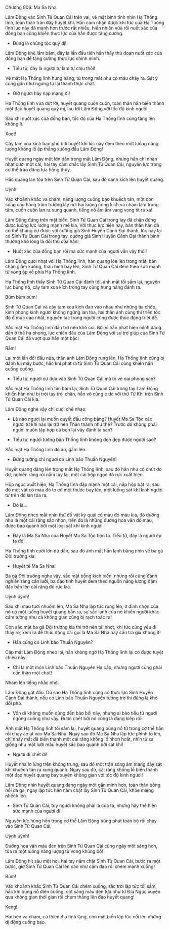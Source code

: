 




Chương 906: Ma Sa Nha


Lâm Động vác Sinh Tử Quan Cái trên vai, vẻ mặt bình tĩnh nhìn Hạ Thống lĩnh, toàn thân tràn đầy huyết khí. Hắn cảm nhận được khí tức của Hạ Thống lĩnh lúc này đã mạnh hơn trước rất nhiều, hiển nhiên vừa rồi nuốt xác của đồng bạn cũng khiến thực lực của hắn được tăng cường.

- Đúng là chủng tộc quỷ dị!

Lâm Động khẽ lẩm bẩm, đây là lần đầu tiên hắn thấy thủ đoạn nuốt xác của đồng bạn để tăng cường thực lực chính mình.

- Tiểu tử, đây là ngươi tự làm tự chịu thôi!

Vẻ mặt Hạ Thống lĩnh hung hăng, từ trong mắt như có máu chảy ra. Sát ý cũng gần như ngưng tụ lại thành thực chất.

- Giờ ngươi hãy nạp mạng đi!

Hạ Thống lĩnh vừa dứt lời, huyết quang cuồn cuộn, toàn thân hắn biến thành một đạo huyết quang quỷ mị, lao tới Lâm Động với tốc độ kinh người.

Sau khi nuốt xác của đồng bạn, tốc độ của Hạ Thống lĩnh cũng tăng lên không ít.

Xoẹt!

Cây tam xoa kích bao phủ bởi huyết khí lúc này đem theo một luồng năng lượng khổng lồ ập thẳng xuống đầu Lâm Động!

Huyết quang ngày một lớn dần trong mắt Lâm Động, nhưng hắn chỉ nhàn nhạt cười một cái, hai tay cầm chắc lấy Sinh Tử Quan Cái, nguyên lực trong cơ thể trào dâng tựa hồng thủy.

Hắc quang lan tỏa trên Sinh Tử Quan Cái, sau đó oanh kích lên huyết quang.

Uỳnh!

Vào khoảnh khắc va chạm, năng lượng cuồng bạo khuếch tán, một con sóng cao hàng trăm trượng lấy nơi hai luồng công kích va chạm làm trung tâm, cuồn cuộn lan ra xung quanh, tiếng nổ ầm ầm vang vọng tít ra xa!

Lâm Động đứng trên mặt biển, Sinh Tử Quan Cái trong tay đã chặn đứng được luồng lực lượng mạnh mẽ kia. Với thực lực hiện nay, bản thân hắn đã có thể kháng cự được với cường giả Sinh Huyền Cảnh Đại thành, lúc này lại có Sinh Tử Quan Cái trong tay, cường giả Sinh Huyền Cảnh Đại thành bình thường khó lòng là đối thủ của hắn!

- Nuốt xác của đồng bạn rồi mà sức mạnh của ngươi vẫn vậy thôi!

Lâm Động cười nhạt với Hạ Thống lĩnh, hàn quang lóe lên trong mắt, bàn chân giẫm xuống, thân hình bay lên, Sinh Tử Quan Cái đem theo sức mạnh tử vong ập về phía Hạ Thống lĩnh.

Hạ Thống lĩnh thấy Sinh Tử Quan Cái đánh tới, ánh mắt tối sầm lại, nguyên lực bùng nổ, cây tam xoa kích trong tay cũng hung hăng đánh ra.

Bùm bùm bùm!

Sinh Tử Quan Cái và cây tam xoa kích đan vào nhau như những tia chớp, kình phong kinh người không ngừng lan tỏa, hai thân ảnh cùng thi triển tốc độ ở mức cao nhất, nguyên lực trong người cũng được thúc động triệt để.

Sắc mặt Hạ Thống lĩnh dần trở nên khó coi. Bởi vì hắn phát hiện mình đang dần ở thế hạ phong, lực chiến đấu của Lâm Động với sự trợ giúp của Sinh Tử Quan Cái đã vượt qua hắn một bậc!

Rầm!

Lại một lần đối đầu nữa, thân ảnh Lâm Động rung lên, Hạ Thống lĩnh cũng bị đánh lui mấy bước, hắc khí phát ra từ Sinh Tử Quan Cái cũng khiến hắn cuống cuồng.

- Tiểu tử, ngươi cứ dựa vào Sinh Tử Quan Cái mà tỏ vẻ oai phong sao?

Sắc mặt Hạ Thống lĩnh tím bầm lại, Sinh Tử Quan Cái trong tay Lâm Động khiến hắn như bị trói tay trói chân, hắn vô cùng e dè với thứ Tử Khí trên Sinh Tử Quan Cái kia.

Lâm Động nghe vậy chỉ cười chế nhạo:

- Lẽ nào ngươi lại muốn quyết đấu công bằng? Huyết Ma Sa Tộc các ngươi từ khi nào lại trở nên Thần thánh như thế? Trước đó không phải ngươi muốn tập hợp cả bọn lại vây đánh ta sao?

- Tiểu tử, ngươi tưởng bản Thống lĩnh không dọn dẹp được ngươi sao?

Sắc mặt Hạ Thống lĩnh đỏ au, gầm lên.

- Đừng tưởng chỉ ngươi có Linh bảo Thuần Nguyên!

Huyết quang dâng lên trong mắt Hạ Thống lĩnh, sau đó hắn như có chút do dự, nghiến răng rồi nắm tay lại, một cái hộp ngọc đỏ rực xuất hiện.

Hộp ngọc xuất hiện, Hạ Thống lĩnh đập mạnh một cái, nắp hộp bật ra, sau đó một vật có màu đỏ to cỡ một thước bay lên, một luồng sát khí kinh người từ trên đó lan tỏa ra.

- Đó là…

Lâm Động nheo mắt nhìn thứ đồ vật kỳ quái có màu đỏ máu kia, đó dường như là một cái răng sắc nhọn, trên đó là những đường hoa văn đỏ máu, được bao quanh bởi một loại sát khí kinh người.

- Đây là Ma Sa Nha của Huyết Ma Sa Tộc bọn ta. Tiểu tử, đây là ngươi ép ta đó!

Hạ Thống lĩnh cười lớn dữ dằn, sau đó ánh mắt hắn lạnh băng nhìn về ba gã Đội trưởng kia:

- Huyết tế Ma Sa Nha!

Ba gã Đội trưởng nghe vậy, sắc mặt bỗng kịch biến, nhưng rồi cũng đành nghiến răng cắn lưỡi, ba đạo tinh huyết đem theo nguồn năng lượng đậm đặc bắn lên cái răng đỏ rực kia.

Uỳnh uỳnh!

Sau khi máu tươi nhuốm lên, Ma Sa Nha lập tức rung lên, ở đỉnh nhọn của nó có một luồng huyết quang bắn ra, sự sắc lạnh của nó khiến người khác cảm tưởng như cả không gian cũng bị rạch toác ra!

Còn sắc mặt ba gã Đội trưởng kia thì trở nên tái nhợt, khí tức cũng yếu đi thấy rõ, xem ra để thúc động cái gọi là Ma Sa Nha này cần trả giá không ít!

- Hắn cũng có Linh bảo Thuần Nguyên?

Cặp mắt Lâm Động nheo lại, hắn không ngờ Hạ Thống lĩnh lại có được tuyệt chiêu này.

- Chỉ là một món Linh bảo Thuần Nguyên Hạ cấp, nhưng ngươi cũng phải cẩn thận một chút!

Nham lên tiếng nhắc nhở.

Lâm Động gật đầu. Dù sao Hạ Thống lĩnh cũng có thực lực Sinh Huyền Cảnh Đại thành, nếu có Linh bảo Thuần Nguyên tương trợ thì đúng là khó đối phó.

- Vốn dĩ không muốn dùng đến bảo bối này, nhưng ai bảo tiểu tử ngươi ngông cuồng như vậy. Được chết bởi nó cũng là đáng kiếp rồi!

Ánh mắt Hạ Thống lĩnh tối sầm lại, huyết quang bùng nổ từ trong cơ thể hắn rồi chạy ào ạt vào Ma Sa Nha. Ngay sau đó Ma Sa Nha lập tức phình to lên, chỉ nháy mắt đã biến thành một cái răng khổng lồ nhọn hoắt, nhìn từ xa giống như một lưỡi mâu huyết sắc bao quanh bởi sát khí!

- Ngươi đi chết đi!

Huyết nha lơ lửng trên không trung, sau đó một trận sóng âm mang đầy sát khí khuếch tán ra xung quanh. Ngay sau đó, cái răng khổng lồ biến thành một đạo huyết quang bay xuyên không gian với tốc độ kinh người!

Lâm Động nhìn huyết quang đang ngày một gần mình hơn, toàn thân bỗng nổi da gà, ngay lập tức hắn nắm chặt lấy Sinh Tử Quan Cái, khóe miệng nhếch lên.

- Sinh Tử Quan Cái, tuy ngươi không phải là của ta, nhưng hãy thể hiện sức mạnh của ngươi đi!

Nguyên lực hùng hồn trong cơ thể Lâm Động bùng phát toàn bộ rồi chảy vào Sinh Tử Quan Cái.

Uỳnh uỳnh!

Đường hoa văn màu đen trên Sinh Tử Quan Cái cũng ngày một sáng hơn, tỏa ra một luồng năng lượng tử vong khủng bố!

Lâm Động hít sâu một hơi, hai tay nắm chặt Sinh Tử Quan Cái, bước ra một bước, giơ Sinh Tử Quan Cái lên cao như cầm đao rồi chém mạnh xuống!

Bùm!

Vào khoảnh khắc Sinh Tử Quan Cái chém xuống, sắc trời lập tức tối sầm, hắc khí bùng nổ điên cuồng, cột sáng màu đen tựa như từ Địa Ngục xuyên qua không gian thời gian rồi chém thẳng lên đạo huyết quang!

Keng!

Hai bên va chạm, cả thiên địa tĩnh lặng, còn mặt biển lập tức nổi lên những dị động cuồng bạo.





